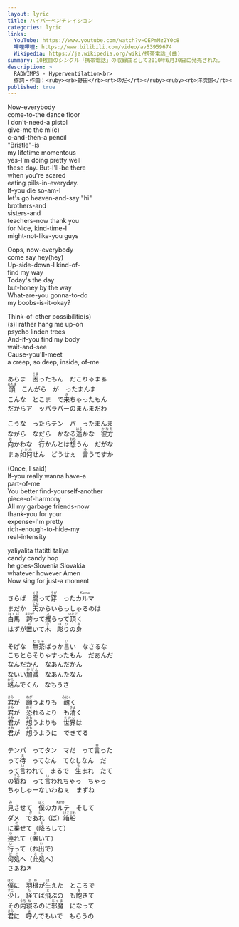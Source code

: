 ```yaml
---
layout: lyric
title: ハイパーベンチレイション
categories: lyric
links:
  YouTube: https://www.youtube.com/watch?v=OEPmMz2Y0c8
  嗶哩嗶哩: https://www.bilibili.com/video/av53959674
  Wikipedia: https://ja.wikipedia.org/wiki/携帯電話_(曲)
summary: 10枚目のシングル「携帯電話」の収録曲として2010年6月30日に発売された。
description: >
  RADWIMPS - Hyperventilation<br>
  作詞・作曲：<ruby><rb>野田</rb><rt>のだ</rt></ruby><ruby><rb>洋次郎</rb><rt>ようじろう</rt></ruby><br>
published: true
---
```


Now-everybody<br>come-to-the dance floor<br>I don't-need-a pistol<br>give-me the mi(c)<br>c-and-then-a pencil<br> &quot;Bristle&quot;-is<br>my lifetime momentous<br>yes-I'm doing pretty well<br>these day. But-I'll-be there<br>when you're scared<br>eating pills-in-everyday.<br>If-you die so-am-I<br>let's go heaven-and-say &quot;hi&quot;<br>brothers-and<br>sisters-and<br>teachers-now thank you<br>for Nice, kind-time-I<br>might-not-like-you guys<br>

Oops, now-everybody<br>come say hey(hey)<br>Up-side-down-I kind-of-<br>find my way<br>Today's the day<br>but-honey by the way<br>What-are-you gonna-to-do<br>my boobs-is-it-okay?<br>

Think-of-other possibilitie(s)<br>(s)I rather hang me up-on<br>psycho linden trees<br>And-if-you find my body<br>wait-and-see<br>Cause-you'll-meet<br>a creep, so deep, inside, of-me<br>

あらま　<ruby><rb>困</rb><rt>こま</rt></ruby>ったもん　だこりゃまぁ<br><ruby><rb>頭</rb><rt>あたま</rt></ruby>　こんがら　が　ったまんま<br>こんな　とこま　で<ruby><rb>来</rb><rt>き</rt></ruby>ちゃったもん<br>だからア　ッパラパーのまんまだわ<br>

こうな　ったらテン　パ　ったまんま<br>ながら　なだら　かなる<ruby><rb>遥</rb><rt>はる</rt></ruby>かな　<ruby><rb>彼方</rb><rt>かなた</rt></ruby><br><ruby><rb>向</rb><rt>む</rt></ruby>かわな　<ruby><rb>行</rb><rt>い</rt></ruby>かんとは<ruby><rb>想</rb><rt>おも</rt></ruby>うん　だがな<br>まぁ<ruby><rb>如何</rb><rt>いかん</rt></ruby>せん　どうせぇ　<ruby><rb>言</rb><rt>ゆ</rt></ruby>うですか<br>

(Once, I said)<br>If-you really wanna have-a<br>part-of-me<br>You better find-yourself-another<br>piece-of-harmony<br>All my garbage friends-now<br>thank-you for your<br>expense-I'm pretty<br>rich-enough-to-hide-my<br>real-intensity<br>

yaliyalita ttatitti taliya<br>candy candy hop<br>he goes-Slovenia Slovakia<br>whatever however Amen<br>Now sing for just-a moment<br>

さらば　<ruby><rb>腐</rb><rt>くさ</rt></ruby>って<ruby><rb>穿</rb><rt>うが</rt></ruby>　った<ruby><rb>カルマ</rb><rt>Karma</rt></ruby><br>まだか　<ruby><rb>天</rb><rt>てん</rt></ruby>からいらっしゃるのは<br><ruby><rb>白馬</rb><rt>はくば</rt></ruby>　<ruby><rb>跨</rb><rt>またが</rt></ruby>って<ruby><rb>攫</rb><rt>さ</rt></ruby>らって<ruby><rb>頂</rb><rt>いただ</rt></ruby>く<br>はずが<ruby><rb>置</rb><rt>お</rt></ruby>いて<ruby><rb>木　彫り</rb><rt>き　ぼり</rt></ruby>の<ruby><rb>身</rb><rt>み</rt></ruby><br>

そげな　<ruby><rb>無茶</rb><rt>むちゃ</rt></ruby>ばっか<ruby><rb>言</rb><rt>い</rt></ruby>い　なさるな<br>こちとらそりゃすったもん　だあんだ<br>なんだかん　なあんだかん<br>ないい<ruby><rb>加減</rb><rt>かげん</rt></ruby>　なあんたなん<br><ruby><rb>絡</rb><rt>から</rt></ruby>んでくん　なもうさ<br>

<ruby><rb>君</rb><rt>きみ</rt></ruby>が　<ruby><rb>願</rb><rt>ねが</rt></ruby>うよりも　<ruby><rb>醜</rb><rt>みにく</rt></ruby>く<br><ruby><rb>君</rb><rt>きみ</rt></ruby>が　<ruby><rb>恐</rb><rt>おそ</rt></ruby>れるより　も<ruby><rb>清</rb><rt>きよ</rt></ruby>く<br><ruby><rb>君</rb><rt>きみ</rt></ruby>が　<ruby><rb>想</rb><rt>おも</rt></ruby>うよりも　<ruby><rb>世界</rb><rt>せかい</rt></ruby>は<br><ruby><rb>君</rb><rt>きみ</rt></ruby>が　<ruby><rb>想</rb><rt>おも</rt></ruby>うように　できてる<br>

テンパ　ってタン　マだ　って<ruby><rb>言</rb><rt>ゆ</rt></ruby>った<br>って<ruby><rb>待</rb><rt>ま</rt></ruby>　ってなん　てなしなん　だ<br>って<ruby><rb>言</rb><rt>い</rt></ruby>われて　まるで　<ruby><rb>生</rb><rt>う</rt></ruby>まれ　たて<br>の<ruby><rb>猿</rb><rt>さる</rt></ruby>ね　って<ruby><rb>言</rb><rt>い</rt></ruby>われちゃっ　ちゃっ<br>ちゃしゃーないわねぇ　まずね<br>

<ruby><rb>見</rb><rt>み</rt></ruby>させて　<ruby><rb>僕</rb><rt>ぼく</rt></ruby>の<ruby><rb>カルテ</rb><rt>Karte</rt></ruby>　そして<br>ダメ　<ruby><rb>であれ</rb><rt>ダレ</rt></ruby>（ば）<ruby><rb>箱船</rb><rt>はこぶね</rt></ruby><br>に<ruby><rb>乗</rb><rt>の</rt></ruby>せて（<ruby><rb>降</rb><rt>お</rt></ruby>ろして）<br><ruby><rb>連</rb><rt>つ</rt></ruby>れて（<ruby><rb>置</rb><rt>お</rt></ruby>いて）<br><ruby><rb>行</rb><rt>い</rt></ruby>って（お<ruby><rb>出</rb><rt>い</rt></ruby>で）<br><ruby><rb>何処</rb><rt>どこ</rt></ruby>へ（<ruby><rb>此処</rb><rt>ここ</rt></ruby>へ）<br>さぁね↗<br>

<ruby><rb>僕</rb><rt>ぼく</rt></ruby>に　<ruby><rb>羽根</rb><rt>はね</rt></ruby>が<ruby><rb>生</rb><rt>は</rt></ruby>えた　ところで<br><ruby><rb>少</rb><rt>すこ</rt></ruby>し　<ruby><rb>経</rb><rt>た</rt></ruby>てば<ruby><rb>飛</rb><rt>と</rt></ruby>ぶの　も<ruby><rb>飽</rb><rt>あ</rt></ruby>きて<br>その<ruby><rb>内</rb><rt>うち</rt></ruby><ruby><rb>寝</rb><rt>ね</rt></ruby>るのに<ruby><rb>邪魔</rb><rt>じゃま</rt></ruby>　になって<br><ruby><rb>君</rb><rt>きみ</rt></ruby>に　<ruby><rb>呼</rb><rt>よ</rt></ruby>んでもいで　もらうの<br>

